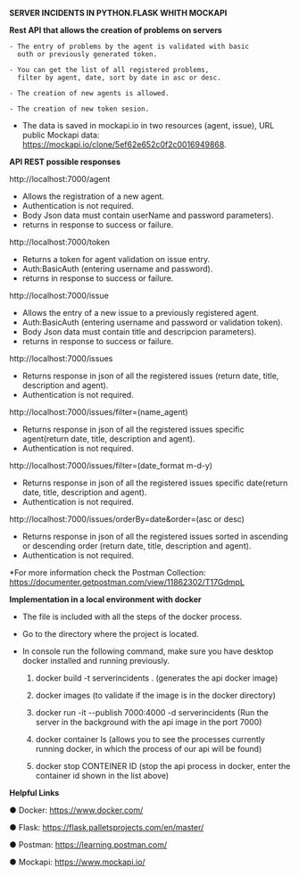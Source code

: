   **SERVER INCIDENTS IN PYTHON.FLASK WHITH MOCKAPI**

  **Rest API that allows the creation of problems on servers**

    - The entry of problems by the agent is validated with basic
      outh or previously generated token.

    - You can get the list of all registered problems,
      filter by agent, date, sort by date in asc or desc.

    - The creation of new agents is allowed.

    - The creation of new token sesion.

  * The data is saved in mockapi.io in two resources (agent, issue), URL public Mockapi data: https://mockapi.io/clone/5ef62e652c0f2c0016949868.

  **API REST possible responses**

  http://localhost:7000/agent
  - Allows the registration of a new agent.
  - Authentication is not required.
  - Body Json data must contain userName and password parameters).
  - returns in response to success or failure.

  http://localhost:7000/token
  - Returns a token for agent validation on issue entry.
  - Auth:BasicAuth (entering username and password).
  - returns in response to success or failure.

  http://localhost:7000/issue 
  - Allows the entry of a new issue to a previously registered agent.
  - Auth:BasicAuth (entering username and password or validation token). 
  - Body Json data must contain title and descripcion parameters).
  - returns in response to success or failure.

  http://localhost:7000/issues
  - Returns response in json of all the registered issues (return date, title, description and agent).
  - Authentication is not required.

  http://localhost:7000/issues/filter=(name_agent)
  - Returns response in json of all the registered issues specific agent(return date, title, description and agent).
  - Authentication is not required.

  http://localhost:7000/issues/filter=(date_format m-d-y)
  - Returns response in json of all the registered issues specific date(return date, title, description and agent).
  - Authentication is not required.

  http://localhost:7000/issues/orderBy=date&order=(asc or desc)
  - Returns response in json of all the registered issues sorted in ascending or descending order (return date, title, description and agent).
  - Authentication is not required.

  *For more information check the Postman Collection: https://documenter.getpostman.com/view/11862302/T17GdmpL

  **Implementation in a local environment with docker**

  - The file is included with all the steps of the docker process.
  - Go to the directory where the project is located.
  - In console run the following command, make sure you have desktop docker installed and running previously.

    1. docker build -t serverincidents . (generates the api docker image)
    
    2. docker images (to validate if the image is in the docker directory)
    
    3. docker run -it --publish 7000:4000 -d  serverincidents (Run the server in the background with the api image in the 
      port 7000)
      
    4. docker container ls (allows you to see the processes currently running docker, in which the process of our api 
      will be found)
      
    5. docker stop CONTEINER ID (stop the api process in docker, enter the container id shown in the list above)

  **Helpful Links**
  
  ● Docker:  https://www.docker.com/
  
  ● Flask:   https://flask.palletsprojects.com/en/master/
  
  ● Postman: https://learning.postman.com/
  
  ● Mockapi: https://www.mockapi.io/
